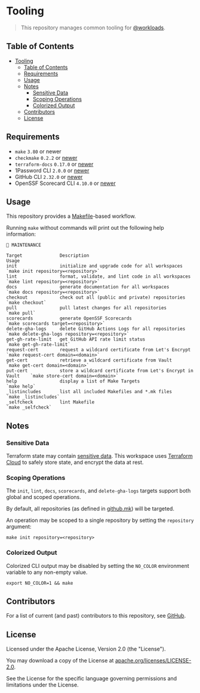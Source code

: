 # Tooling

> This repository manages common tooling for [@workloads](https://github.com/workloads).

## Table of Contents

<!-- TOC -->
* [Tooling](#tooling)
  * [Table of Contents](#table-of-contents)
  * [Requirements](#requirements)
  * [Usage](#usage)
  * [Notes](#notes)
    * [Sensitive Data](#sensitive-data)
    * [Scoping Operations](#scoping-operations)
    * [Colorized Output](#colorized-output)
  * [Contributors](#contributors)
  * [License](#license)
<!-- TOC -->

## Requirements

* `make` `3.80` or newer
* `checkmake` `0.2.2` or [newer](https://github.com/mrtazz/checkmake#installation)
* `terraform-docs` `0.17.0` or [newer](https://terraform-docs.io/user-guide/installation/)
* 1Password CLI `2.0.0` or [newer](https://1password.com/downloads/command-line/)
* GitHub CLI `2.32.0` or [newer](https://cli.github.com/)
* OpenSSF Scorecard CLI `4.10.0` or [newer](https://github.com/ossf/scorecard#scorecard-command-line-interface)

## Usage

This repository provides a [Makefile](./Makefile)-based workflow.

Running `make` without commands will print out the following help information:

```text
🔧 MAINTENANCE

Target              Description                                                 Usage
init                initialize and upgrade code for all workspaces              `make init repository=<repository>`
lint                format, validate, and lint code in all workspaces           `make lint repository=<repository>`
docs                generate documentation for all workspaces                   `make docs repository=<repository>`
checkout            check out all (public and private) repositories             `make checkout`
pull                pull latest changes for all repositories                    `make pull`
scorecards          generate OpenSSF Scorecards                                 `make scorecards target=<repository>`
delete-gha-logs     delete GitHub Actions Logs for all repositories             `make delete-gha-logs repository=<repository>`
get-gh-rate-limit   get GitHub API rate limit status                            `make get-gh-rate-limit`
request-cert        request a wildcard certificate from Let's Encrypt           `make request-cert domain=<domain>`
get-cert            retrieve a wildcard certificate from Vault                  `make get-cert domain=<domain>`
put-cert            store a wildcard certificate from Let's Encrypt in Vault    `make store-cert domain=<domain>`
help                display a list of Make Targets                              `make help`
_listincludes       list all included Makefiles and *.mk files                  `make _listincludes`
_selfcheck          lint Makefile                                               `make _selfcheck`
```

## Notes

### Sensitive Data

Terraform state may contain [sensitive data](https://developer.hashicorp.com/terraform/language/state/sensitive-data). This workspace uses [Terraform Cloud](https://developer.hashicorp.com/terraform/cloud-docs) to safely store state, and encrypt the data at rest.

### Scoping Operations

The `init`, `lint`, `docs`, `scorecards`, and `delete-gha-logs` targets support both global and scoped operations.

By default, all repositories (as defined in [github.mk](./make/configs/github.mk)) will be targeted.

An operation may be scoped to a single repository by setting the `repository` argument:

```shell
make init repository=<repository>
```

### Colorized Output

Colorized CLI output may be disabled by setting the `NO_COLOR` environment variable to any non-empty value.

```shell
export NO_COLOR=1 && make
```

## Contributors

For a list of current (and past) contributors to this repository, see [GitHub](https://github.com/workloads/tooling/graphs/contributors).

## License

Licensed under the Apache License, Version 2.0 (the "License").

You may download a copy of the License at [apache.org/licenses/LICENSE-2.0](http://www.apache.org/licenses/LICENSE-2.0).

See the License for the specific language governing permissions and limitations under the License.
